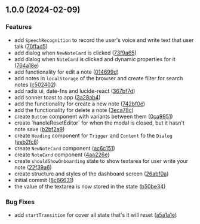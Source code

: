 ## 1.0.0 (2024-02-09)


### Features

* add `SpeechRecognition` to record the user's voice and write text that user talk ([70ffad5](https://github.com/DanielAraldi/notes/commit/70ffad5b805c0460536c7bccac32ff5e48940f75))
* add dialog when `NewNoteCard` is clicked ([73f9a65](https://github.com/DanielAraldi/notes/commit/73f9a65476ec31fbb41ae7300712902107f962af))
* add dialog when `NoteCard` is clicked and dynamic properties for it ([764a18e](https://github.com/DanielAraldi/notes/commit/764a18e9c7855a7ffed3bd2aef2e840f58310a8f))
* add functionality for edit a note ([014699d](https://github.com/DanielAraldi/notes/commit/014699db641d1bf80a34ed16cbb93313b2db1efc))
* add notes in `localStorage` of the browser and create filter for search notes ([c502402](https://github.com/DanielAraldi/notes/commit/c5024028136aa6348a6d225f45b3e1fdc1e2be27))
* add radix ui, date-fns and lucide-react ([367bf7d](https://github.com/DanielAraldi/notes/commit/367bf7d9b6f8e4250167ffd276af8f04ca6bae02))
* add sonner toast to app ([3a28ab4](https://github.com/DanielAraldi/notes/commit/3a28ab4bb9598280f21203cf4cc0a1daeb3f7f89))
* add the functionality for create a new note ([742bf0e](https://github.com/DanielAraldi/notes/commit/742bf0ea6e3263956a4ac4e2b02176312aba27eb))
* add the functionality for delete a note ([3eca78c](https://github.com/DanielAraldi/notes/commit/3eca78cc98d5d9d2af8fbd477263e8fd9e574f39))
* create `Button` component with variants between them ([0ca9951](https://github.com/DanielAraldi/notes/commit/0ca99515aaba9c80510311cb533bcc5029c5bf34))
* create `handleResetEditor´ for when the modal is closed, but it hasn't note save ([b2bf2a9](https://github.com/DanielAraldi/notes/commit/b2bf2a9bccfd4ab76db55d87cb88d8d1305a1edd))
* create `Heading` component for `Trigger` and `Content` fo the `Dialog` ([eeb2fc8](https://github.com/DanielAraldi/notes/commit/eeb2fc8a003d844d368f9b7db4d74c09cd621509))
* create `NewNoteCard` component ([ac6c151](https://github.com/DanielAraldi/notes/commit/ac6c151c4de53a8ef8cebbdaf34caf1d83556578))
* create `NoteCard` component ([4aa226e](https://github.com/DanielAraldi/notes/commit/4aa226ea92b7654af759bd685469bf4eee5d45ee))
* create `shouldShowOnboarding` state to show textarea for user write your note ([22f39a6](https://github.com/DanielAraldi/notes/commit/22f39a6112dc0ce35a984bf3960db2f18f6a16ea))
* create structure and styles of the dashboard screen ([26abf0a](https://github.com/DanielAraldi/notes/commit/26abf0a8bfe8595caf37ca59caa32db9f1b40d82))
* initial commit ([8c66631](https://github.com/DanielAraldi/notes/commit/8c66631e15dc42e97bdaa9b8d5061154175f6fc5))
* the value of the textarea is now stored in the state ([b50be34](https://github.com/DanielAraldi/notes/commit/b50be34f66437c93aff82d6c2902da757503e6cc))


### Bug Fixes

* add `startTransition` for cover all state that's it will reset ([a5a1a1e](https://github.com/DanielAraldi/notes/commit/a5a1a1e94082c567883c584dd271f076864de411))
